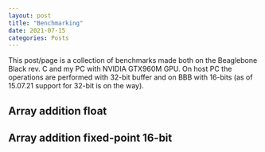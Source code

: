 ```yaml
---
layout: post
title: "Benchmarking"
date: 2021-07-15
categories: Posts
---
```


This post/page is a collection of benchmarks made both on the Beaglebone Black rev. C and my PC with NVIDIA GTX960M GPU.
On host PC the operations are performed with 32-bit buffer and on BBB with 16-bits (as of 15.07.21 support for 32-bit is on the way).

## Array addition float


## Array addition fixed-point 16-bit
